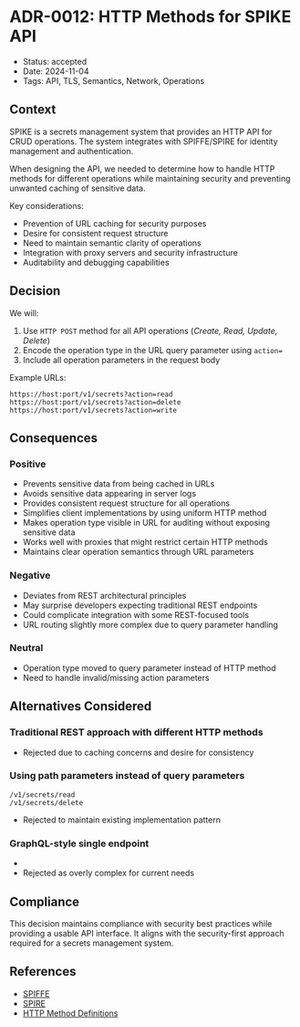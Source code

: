 # ADR-0012: HTTP Methods for SPIKE API

- Status: accepted
- Date: 2024-11-04
- Tags: API, TLS, Semantics, Network, Operations

## Context

SPIKE is a secrets management system that provides an HTTP API for CRUD 
operations. The system integrates with SPIFFE/SPIRE for identity management 
and authentication. 

When designing the API, we needed to determine how to handle HTTP methods for 
different operations while maintaining security and preventing unwanted 
caching of sensitive data.

Key considerations:
- Prevention of URL caching for security purposes
- Desire for consistent request structure
- Need to maintain semantic clarity of operations
- Integration with proxy servers and security infrastructure
- Auditability and debugging capabilities

## Decision
We will:
1. Use `HTTP POST` method for all API operations (*Create, Read, Update, Delete*)
2. Encode the operation type in the URL query parameter using `action=`
3. Include all operation parameters in the request body

Example URLs:

```
https://host:port/v1/secrets?action=read
https://host:port/v1/secrets?action=delete
https://host:port/v1/secrets?action=write
```

## Consequences

### Positive
- Prevents sensitive data from being cached in URLs
- Avoids sensitive data appearing in server logs
- Provides consistent request structure for all operations
- Simplifies client implementations by using uniform HTTP method
- Makes operation type visible in URL for auditing without exposing sensitive data
- Works well with proxies that might restrict certain HTTP methods
- Maintains clear operation semantics through URL parameters

### Negative
- Deviates from REST architectural principles
- May surprise developers expecting traditional REST endpoints
- Could complicate integration with some REST-focused tools
- URL routing slightly more complex due to query parameter handling

### Neutral
- Operation type moved to query parameter instead of HTTP method
- Need to handle invalid/missing action parameters

## Alternatives Considered

### Traditional REST approach with different HTTP methods

- Rejected due to caching concerns and desire for consistency

### Using path parameters instead of query parameters
   
```
/v1/secrets/read
/v1/secrets/delete
```

- Rejected to maintain existing implementation pattern

### GraphQL-style single endpoint
- 
- Rejected as overly complex for current needs

## Compliance

This decision maintains compliance with security best practices while providing 
a usable API interface. It aligns with the security-first approach required for 
a secrets management system.

## References

- [SPIFFE](https://spiffe.io/)
- [SPIRE](https://spiffe.io/spire/)
- [HTTP Method Definitions](https://www.w3.org/Protocols/rfc2616/rfc2616-sec9.html)
